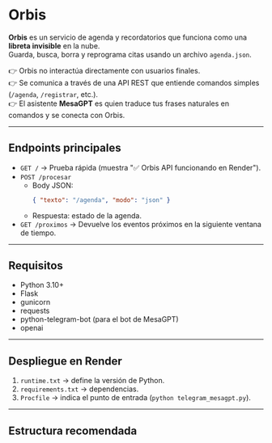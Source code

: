 # Orbis

**Orbis** es un servicio de agenda y recordatorios que funciona como una **libreta invisible** en la nube.  
Guarda, busca, borra y reprograma citas usando un archivo `agenda.json`.

👉 Orbis no interactúa directamente con usuarios finales.  
👉 Se comunica a través de una API REST que entiende comandos simples (`/agenda`, `/registrar`, etc.).  
👉 El asistente **MesaGPT** es quien traduce tus frases naturales en comandos y se conecta con Orbis.

---

## Endpoints principales

- `GET /` → Prueba rápida (muestra "✅ Orbis API funcionando en Render").
- `POST /procesar`  
  - Body JSON:  
    ```json
    { "texto": "/agenda", "modo": "json" }
    ```  
  - Respuesta: estado de la agenda.
- `GET /proximos` → Devuelve los eventos próximos en la siguiente ventana de tiempo.

---

## Requisitos

- Python 3.10+
- Flask
- gunicorn
- requests
- python-telegram-bot (para el bot de MesaGPT)
- openai

---

## Despliegue en Render

1. `runtime.txt` → define la versión de Python.  
2. `requirements.txt` → dependencias.  
3. `Procfile` → indica el punto de entrada (`python telegram_mesagpt.py`).  

---

## Estructura recomendada

